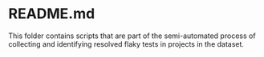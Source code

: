 # README.md

This folder contains scripts that are part of the semi-automated process of collecting and identifying resolved flaky tests in projects in the dataset.

